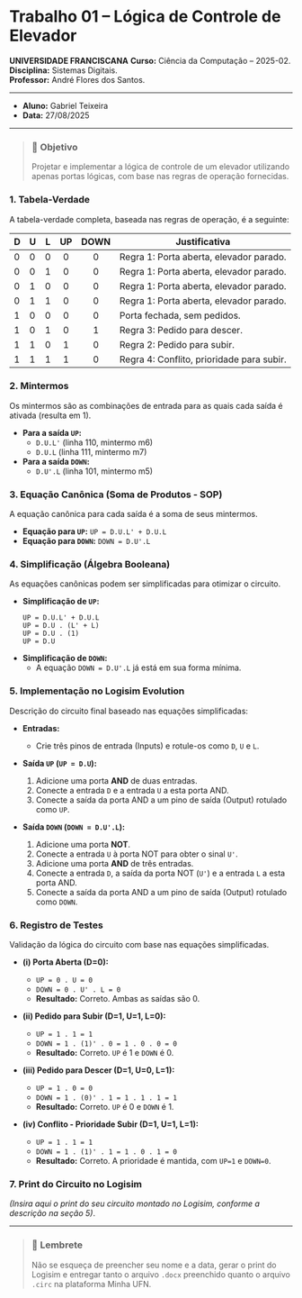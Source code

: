 # Trabalho 01 – Lógica de Controle de Elevador

**UNIVERSIDADE FRANCISCANA**
**Curso:** Ciência da Computação – 2025-02.  
**Disciplina:** Sistemas Digitais.  
**Professor:** André Flores dos Santos.

---

- **Aluno:** Gabriel Teixeira
- **Data:** 27/08/2025

---

> ### **🎯 Objetivo**
> Projetar e implementar a lógica de controle de um elevador utilizando apenas portas lógicas, com base nas regras de operação fornecidas.

### **1. Tabela-Verdade**

A tabela-verdade completa, baseada nas regras de operação, é a seguinte:

| D | U | L | UP | DOWN | Justificativa |
|---|---|---|:--:|:----:|---------------|
| 0 | 0 | 0 | 0  | 0    | Regra 1: Porta aberta, elevador parado. |
| 0 | 0 | 1 | 0  | 0    | Regra 1: Porta aberta, elevador parado. |
| 0 | 1 | 0 | 0  | 0    | Regra 1: Porta aberta, elevador parado. |
| 0 | 1 | 1 | 0  | 0    | Regra 1: Porta aberta, elevador parado. |
| 1 | 0 | 0 | 0  | 0    | Porta fechada, sem pedidos. |
| 1 | 0 | 1 | 0  | 1    | Regra 3: Pedido para descer. |
| 1 | 1 | 0 | 1  | 0    | Regra 2: Pedido para subir. |
| 1 | 1 | 1 | 1  | 0    | Regra 4: Conflito, prioridade para subir. |

### **2. Mintermos**

Os mintermos são as combinações de entrada para as quais cada saída é ativada (resulta em 1).

- **Para a saída `UP`:**
    - `D.U.L'` (linha 110, mintermo m6)
    - `D.U.L` (linha 111, mintermo m7)
- **Para a saída `DOWN`:**
    - `D.U'.L` (linha 101, mintermo m5)

### **3. Equação Canônica (Soma de Produtos - SOP)**

A equação canônica para cada saída é a soma de seus mintermos.

- **Equação para `UP`:** `UP = D.U.L' + D.U.L`
- **Equação para `DOWN`:** `DOWN = D.U'.L`

### **4. Simplificação (Álgebra Booleana)**

As equações canônicas podem ser simplificadas para otimizar o circuito.

- **Simplificação de `UP`:**
    ```
    UP = D.U.L' + D.U.L
    UP = D.U . (L' + L)
    UP = D.U . (1)
    UP = D.U
    ```
- **Simplificação de `DOWN`:**
    - A equação `DOWN = D.U'.L` já está em sua forma mínima.

### **5. Implementação no Logisim Evolution**

Descrição do circuito final baseado nas equações simplificadas:

- **Entradas:**
    - Crie três pinos de entrada (Inputs) e rotule-os como `D`, `U` e `L`.

- **Saída `UP` (`UP = D.U`):**
    1.  Adicione uma porta **AND** de duas entradas.
    2.  Conecte a entrada `D` e a entrada `U` a esta porta AND.
    3.  Conecte a saída da porta AND a um pino de saída (Output) rotulado como `UP`.

- **Saída `DOWN` (`DOWN = D.U'.L`):**
    1.  Adicione uma porta **NOT**.
    2.  Conecte a entrada `U` à porta NOT para obter o sinal `U'`.
    3.  Adicione uma porta **AND** de três entradas.
    4.  Conecte a entrada `D`, a saída da porta NOT (`U'`) e a entrada `L` a esta porta AND.
    5.  Conecte a saída da porta AND a um pino de saída (Output) rotulado como `DOWN`.

### **6. Registro de Testes**

Validação da lógica do circuito com base nas equações simplificadas.

- **(i) Porta Aberta (D=0):**
    - `UP = 0 . U = 0`
    - `DOWN = 0 . U' . L = 0`
    - **Resultado:** Correto. Ambas as saídas são 0.

- **(ii) Pedido para Subir (D=1, U=1, L=0):**
    - `UP = 1 . 1 = 1`
    - `DOWN = 1 . (1)' . 0 = 1 . 0 . 0 = 0`
    - **Resultado:** Correto. `UP` é 1 e `DOWN` é 0.

- **(iii) Pedido para Descer (D=1, U=0, L=1):**
    - `UP = 1 . 0 = 0`
    - `DOWN = 1 . (0)' . 1 = 1 . 1 . 1 = 1`
    - **Resultado:** Correto. `UP` é 0 e `DOWN` é 1.

- **(iv) Conflito - Prioridade Subir (D=1, U=1, L=1):**
    - `UP = 1 . 1 = 1`
    - `DOWN = 1 . (1)' . 1 = 1 . 0 . 1 = 0`
    - **Resultado:** Correto. A prioridade é mantida, com `UP=1` e `DOWN=0`.

### **7. Print do Circuito no Logisim**

*(Insira aqui o print do seu circuito montado no Logisim, conforme a descrição na seção 5)*.

---
> ### **📢 Lembrete**
> Não se esqueça de preencher seu nome e a data, gerar o print do Logisim e entregar tanto o arquivo `.docx` preenchido quanto o arquivo `.circ` na plataforma Minha UFN.
